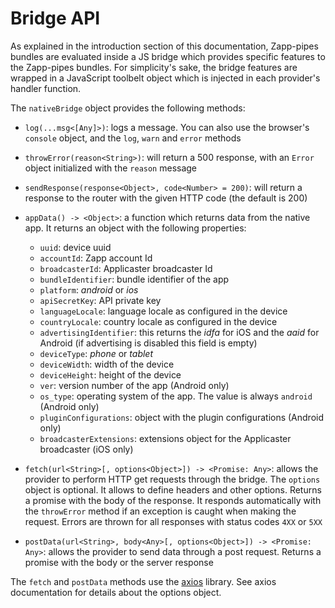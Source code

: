 # Bridge API

As explained in the introduction section of this documentation, Zapp-pipes bundles are evaluated inside a JS bridge which provides specific features to the Zapp-pipes bundles. For simplicity's sake, the bridge features are wrapped in a JavaScript toolbelt object which is injected in each provider's handler function.

The `nativeBridge` object provides the following methods:
* `log(...msg<[Any]>)`: logs a message. You can also use the browser's `console` object, and the `log`, `warn` and `error` methods 
* `throwError(reason<String>)`: will return a 500 response, with an `Error` object initialized with the `reason` message
* `sendResponse(response<Object>, code<Number> = 200)`: will return a response to the router with the given HTTP code (the default is 200)
* `appData() -> <Object>`: a function which returns data from the native app. It returns an object with the following properties:
  * `uuid`: device uuid
  * `accountId`: Zapp account Id
  * `broadcasterId`: Applicaster broadcaster Id
  * `bundleIdentifier`: bundle identifier of the app
  * `platform`: *android* or *ios*
  * `apiSecretKey`: API private key
  * `languageLocale`: language locale as configured in the device
  * `countryLocale`: country locale as configured in the device
  * `advertisingIdentifier`: this returns the *idfa* for iOS and the *aaid* for Android (if advertising is disabled this field is empty)
  * `deviceType`: *phone* or *tablet*
  * `deviceWidth`: width of the device
  * `deviceHeight`: height of the device
  * `ver`: version number of the app (Android only)
  * `os_type`: operating system of the app. The value is always `android` (Android only)
  * `pluginConfigurations`: object with the plugin configurations (Android only)
  * `broadcasterExtensions`: extensions object for the Applicaster broadcaster (iOS only)

* `fetch(url<String>[, options<Object>]) -> <Promise: Any>`: allows the provider to perform HTTP get requests through the bridge. The `options` object is optional. It allows to define headers and other options. Returns a promise with the body of the response. It  responds automatically with the `throwError` method if an exception is caught when making the request. Errors are thrown for all responses with status codes `4XX` or `5XX`
* `postData(url<String>, body<Any>[, options<Object>]) -> <Promise: Any>`: allows the provider to send data through a post request. Returns a promise with the body or the server response

The `fetch` and `postData` methods use the [axios](https://github.com/mzabriskie/axios/) library. See axios documentation for details about the options object. 
